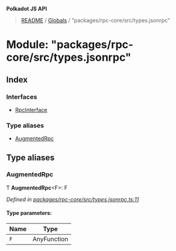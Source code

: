 **Polkadot JS API**

> [README](../README.md) / [Globals](../globals.md) / "packages/rpc-core/src/types.jsonrpc"

# Module: "packages/rpc-core/src/types.jsonrpc"

## Index

### Interfaces

* [RpcInterface](../interfaces/_packages_rpc_core_src_types_jsonrpc_.rpcinterface.md)

### Type aliases

* [AugmentedRpc](_packages_rpc_core_src_types_jsonrpc_.md#augmentedrpc)

## Type aliases

### AugmentedRpc

Ƭ  **AugmentedRpc**\<F>: F

*Defined in [packages/rpc-core/src/types.jsonrpc.ts:11](https://github.com/polkadot-js/api/blob/7af915185/packages/rpc-core/src/types.jsonrpc.ts#L11)*

#### Type parameters:

Name | Type |
------ | ------ |
`F` | AnyFunction |
